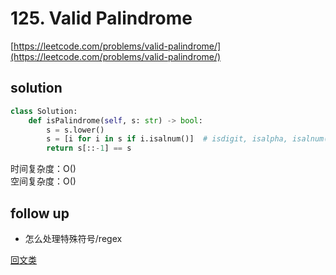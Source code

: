 # 125. Valid Palindrome
[https://leetcode.com/problems/valid-palindrome/](https://leetcode.com/problems/valid-palindrome/)


## solution

```python
class Solution:
    def isPalindrome(self, s: str) -> bool:
        s = s.lower()
        s = [i for i in s if i.isalnum()]  # isdigit, isalpha, isalnum(alphanumeric)
        return s[::-1] == s
```
时间复杂度：O() <br>
空间复杂度：O()


## follow up

- 怎么处理特殊符号/regex

[回文类](../01_two_pointers/5.%20Longest%20Palindromic%20Substring.md)
